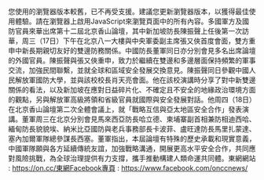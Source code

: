 您使用的瀏覽器版本較舊，已不再受支援。建議您更新瀏覽器版本，以獲得最佳使用體驗。請在瀏覽器上啟用JavaScript來瀏覽頁面中的所有內容。多國軍方及國防官員來華出席第十二屆北京香山論壇，其中新加坡防長陳振聲上任後第一次訪華，周三（17日）下午在北京八一大樓與中央軍委副主席張又俠首度會面，雙方重申中新長期親切友好的雙邊防務關係。中國防長董軍同日亦分別會見多名出席論壇的外國官員。陳振聲與張又俠重申，致力於繼續在雙邊和多邊層面保持頻繁的軍事交流，加強民間聯繫，並就全球和區域安全發展交換意見。陳振聲同日參觀中國人民解放軍國防大學，並與該校校長肖天亮會面。他在該校演講時分享了對中新雙邊關係的看法，以及新加坡在應對日益碎片化、不確定且不安全的地緣政治環境方面的觀點，另與解放軍高級將領和省級官員就國際與安全發展對話。他周四（18日）在北京香山論壇第二次全體會議上，就「戰略互信與亞太地區安全合作」發表演講。董軍周三在北京分別會見馬來西亞防長哈立德、柬埔寨副首相兼防相迪西哈、緬甸防長貌貌埃、納米比亞國防與老兵事務部長卡波菲、盧旺達防長馬里扎蒙達、塞內加爾軍隊總參謀長西塞。董軍指出，本屆論壇有特殊的歷史承載和現實意義，中國軍隊願與各方延續傳統友誼，加強戰略溝通，開展更高水平安全合作，共同應對風險挑戰，為全球治理提供有力支撐，攜手推動構建人類命運共同體。東網網站 : https://on.cc/東網Facebook專頁 : https://www.facebook.com/onccnews/